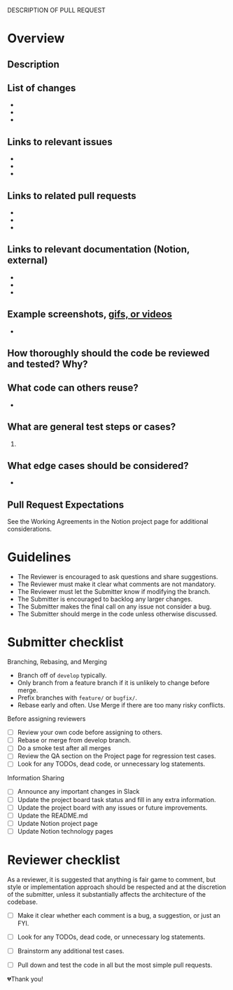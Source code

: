 DESCRIPTION OF PULL REQUEST
    
Overview
========

Description
-----------


List of changes
---------------

- 
- 
- 

Links to relevant issues
------------------------

- 
- 
- 

Links to related pull requests
------------------------------

- 
- 
- 

Links to relevant documentation (Notion, external)
--------------------------------------------------

- 
- 
- 

Example screenshots, [gifs, or videos](https://www.getcloudapp.com/)
--------------------------------------------------------------------

- 

How thoroughly should the code be reviewed and tested? Why?
-----------------------------------------------------------



What code can others reuse?
---------------------------

- 

What are general test steps or cases?
-------------------------------------

1. 

What edge cases should be considered?
-------------------------------------

- 


Pull Request Expectations
-------------------------

See the Working Agreements in the Notion project page for additional considerations.

Guidelines
==========

- The Reviewer is encouraged to ask questions and share suggestions.
- The Reviewer must make it clear what comments are not mandatory.
- The Reviewer must let the Submitter know if modifying the branch.
- The Submitter is encouraged to backlog any larger changes.
- The Submitter makes the final call on any issue not consider a bug.
- The Submitter should merge in the code unless otherwise discussed.

Submitter checklist
===================

Branching, Rebasing, and Merging

- Branch off of `develop` typically.
- Only branch from a feature branch if it is unlikely to change before merge.
- Prefix branches with `feature/` or `bugfix/`.
- Rebase early and often. Use Merge if there are too many risky conflicts.

Before assigning reviewers

- [ ] Review your own code before assigning to others.
- [ ] Rebase or merge from develop branch.
- [ ] Do a smoke test after all merges
- [ ] Review the QA section on the Project page for regression test cases.
- [ ] Look for any TODOs, dead code, or unnecessary log statements.

Information Sharing

- [ ] Announce any important changes in Slack
- [ ] Update the project board task status and fill in any extra information.
- [ ] Update the project board with any issues or future improvements.
- [ ] Update the README.md
- [ ] Update Notion project page
- [ ] Update Notion technology pages

Reviewer checklist
==================

As a reviewer, it is suggested that anything is fair game to comment, but style or
implementation approach should be respected and at the discretion of the submitter,
unless it substantially affects the architecture of the codebase. 

- [ ] Make it clear whether each comment is a bug, a suggestion, or just an FYI.
- [ ] Look for any TODOs, dead code, or unnecessary log statements.
- [ ] Brainstorm any additional test cases.
- [ ] Pull down and test the code in all but the most simple pull requests.


💔Thank you!